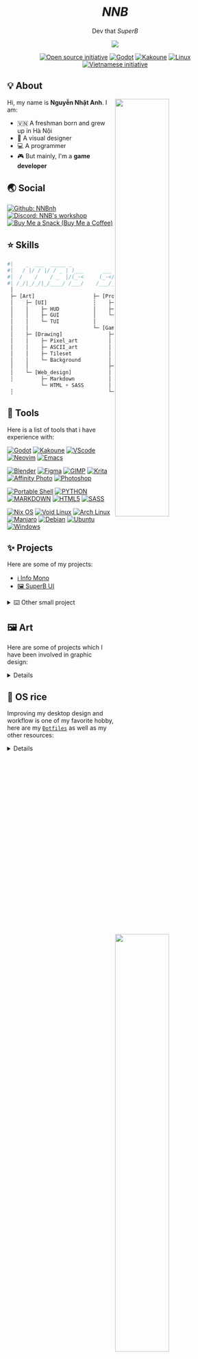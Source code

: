 <h1 align="center"><i>NNB</i></h1>
<p align="center">Dev that <i>SuperB</i></p>
<p align="center"><a href="https://github.com/NNBnh"><img src="https://count.getloli.com/get/@:NNBnh"></a></p>
<p align="center"><a href="https://opensource.org"><img src="https://img.shields.io/badge/foss%20-%2335BF5C.svg?style=for-the-badge&logo=open-source-initiative&logoColor=FFFFFF" alt="Open source initiative"></a> <a href="https://godotengine.org"><img src="https://img.shields.io/badge/godot%20-%23478CBF.svg?style=for-the-badge&logo=godot-engine&logoColor=FFFFFF" alt="Godot"></a> <a href="https://kakoune.org"><img src="https://img.shields.io/badge/kakoune%20-%23F9765A.svg?style=for-the-badge&logo=kodi&logoColor=FFFFFF" alt="Kakoune"></a> <a href="https://nixos.org"><img src="https://img.shields.io/badge/linux%20-%235277C3.svg?style=for-the-badge&logo=nixos&logoColor=FFFFFF" alt="Linux"></a> <a href="https://en.wikipedia.org/wiki/Vietnam#Culture"><img src="https://img.shields.io/badge/vietnam%20-%23F75341.svg?style=for-the-badge&logo=reverbnation&logoColor=FED06E" alt="Vietnamese initiative"></a></p>

## 💡 About
<a href="https://github.com/NNBnh">
  <img align="right" width="50%" src="https://github-readme-stats.vercel.app/api?username=NNBnh&show_icons=true&title_color=F7CA88&text_color=F8F8F8&icon_color=F7CA88&bg_color=181818">
  <img align="right" width="50%" src="https://github-readme-streak-stats.herokuapp.com/?user=NNBnh&currStreakLabel=F7CA88&sideLabels=F7CA88&currStreakNum=F8F8F8&sideNums=F8F8F8&dates=F8F8F8&ring=F7CA88&fire=F7CA88&stroke=585858&background=181818">
</a>

Hi, my name is **Nguyễn Nhật Anh**. I am:
- 🇻🇳 A freshman born and grew up in Hà Nội
- 🎨 A visual designer
- 💻 A programmer
- 🎮 But mainly, I'm a **game developer**

## 🌏 Social
[![Github: NNBnh](https://img.shields.io/github/followers/NNBnh?labelColor=24292E&color=24292E&label=github%20NNBnh&logo=github&logoColor=FFFFFF&style=for-the-badge)](https://github.com/NNBnh)<br>
[![Discord: NNB's workshop](https://img.shields.io/discord/740843363343007754?labelColor=6E84D2&color=6E84D2&label=discord%20NNB%27s%20workshop&logo=discord&logoColor=FFFFFF&style=for-the-badge)](https://discord.gg/H5r5GqUsSm)<br>
[![Buy Me a Snack (Buy Me a Coffee)](https://img.shields.io/badge/buy_me_a_coffee%20-%23F7CA88.svg?logo=buy-me-a-coffee&logoColor=333333&style=for-the-badge)](https://www.buymeacoffee.com/nnbnh)

## ⭐ Skills
```python
#|    _  ___  _____ _               __    _ ____     __
#|   / |/ / |/ / _ | )___      ___ / /__ (_) / /    / /________ ___
#|  /    /    / _  |/(_-<     (_-</  '_// / / /    / __/ __/ -_) -_)
#| /_/|_/_/|_/____/ /___/    /___/_/\_\/_/_/_/     \__/_/  \__/\__/
 │
 ├─ [Art]                   ├─ [Programming]
 │    ├─ [UI]               ┆    ├─ Portable POSIXshell
 │    │    ├─ HUD           │    ├─ Python
 │    │    ├─ GUI           │    └─ Godot GDscript
 │    │    └─ TUI           │
 │    │                     └─ [Game_design]
 │    ├─ [Drawing]               ├─ [Level_design]
 │    │    ├─ Pixel_art          │    ├─ Platformer
 │    │    ├─ ASCII_art          │    ├─ Top_down
 │    │    ├─ Tileset            │    └─ Environmental_storytelling
 │    │    └─ Background         │
 │    │                          ├─ [Story_writing]
 │    └─ [Web_design]            │    ├─ Character_building
 ┆         ├─ Markdown           │    └─ World_building
           └─ HTML + SASS        │
 ┆                               └─ UX

```

## 🧰 Tools
Here is a list of tools that i have experience with:

[![Godot](https://img.shields.io/badge/godot%20-%23478CBF.svg?style=for-the-badge&logo=godot-engine&logoColor=FFFFFF)](https://godotengine.org)
[![Kakoune](https://img.shields.io/badge/kakoune%20-%23F9765A.svg?style=for-the-badge&logo=kodi&logoColor=FFFFFF)](https://kakoune.org)
[![VScode](https://img.shields.io/badge/vscode%20-%23007ACC.svg?style=for-the-badge&logo=visual-studio-code&logoColor=FFFFFF)](https://vscodium.com)
[![Neovim](https://img.shields.io/badge/neovim%20-%2357A143.svg?style=for-the-badge&logo=neovim&logoColor=FFFFFF)](https://neovim.io)
[![Emacs](https://img.shields.io/badge/emacs%20-%237F5AB6.svg?style=for-the-badge&logo=gnu-emacs&logoColor=FFFFFF)](https://www.gnu.org/software/emacs)

[![Blender](https://img.shields.io/badge/blender%20-%23F5792A.svg?style=for-the-badge&logo=blender&logoColor=FFFFFF)](https://www.blender.org)
[![Figma](https://img.shields.io/badge/figma%20-%23F24E1E.svg?style=for-the-badge&logo=figma&logoColor=FFFFFF)](https://www.figma.com)
[![GIMP](https://img.shields.io/badge/gimp%20-%235C5543.svg?style=for-the-badge&logo=gimp&logoColor=FFFFFF)](https://www.gimp.org)
[![Krita](https://img.shields.io/badge/krita%20-%233BABFF.svg?style=for-the-badge&logo=krita&logoColor=FFFFFF)](https://krita.org)
[![Affinity Photo](https://img.shields.io/badge/affinity_photo%20-%237E4DD2.svg?style=for-the-badge&logo=affinity-photo&logoColor=FFFFFF)](https://affinity.serif.com/en-gb/photo)
[![Photoshop](https://img.shields.io/badge/photoshop%20-%2331A8FF.svg?style=for-the-badge&logo=adobe-photoshop&logoColor=FFFFFF)](https://alternativeto.net/software/adobe-photoshop)

[![Portable Shell](https://img.shields.io/badge/posix_shell%20-%23121011.svg?style=for-the-badge&logo=gnu-bash&logoColor=white)](https://github.com/dylanaraps/pure-sh-bible)
[![PYTHON](https://img.shields.io/badge/python%20-%2314354C.svg?style=for-the-badge&logo=python&logoColor=FFFFFF)](https://www.python.org)
[![MARKDOWN](https://img.shields.io/badge/markdown-%23000000.svg?style=for-the-badge&logo=markdown&logoColor=FFFFFF)](https://pandoc.org)
[![HTML5](https://img.shields.io/badge/html5%20-%23E34F26.svg?style=for-the-badge&logo=html5&logoColor=FFFFFF)](https://pandoc.org)
[![SASS](https://img.shields.io/badge/sass%20-%23CC6699.svg?style=for-the-badge&logo=sass&logoColor=FFFFFF)](https://sass-lang.com)

[![Nix OS](https://img.shields.io/badge/nixos%20-%235277C3.svg?style=for-the-badge&logo=nixos&logoColor=FFFFFF)](https://nixos.org)
[![Void Linux](https://img.shields.io/badge/void_linux%20-%23478061.svg?style=for-the-badge&logo=linux&logoColor=FFFFFF)](https://voidlinux.org)
[![Arch Linux](https://img.shields.io/badge/arch_linux%20-%231793D1.svg?style=for-the-badge&logo=arch-linux&logoColor=FFFFFF)](https://www.archlinux.org)
[![Manjaro](https://img.shields.io/badge/manjaro%20-%2335BF5C.svg?style=for-the-badge&logo=manjaro&logoColor=FFFFFF)](https://manjaro.org)
[![Debian](https://img.shields.io/badge/debian%20-%23A81D33.svg?style=for-the-badge&logo=debian&logoColor=FFFFFF)](https://www.debian.org)
[![Ubuntu](https://img.shields.io/badge/ubuntu%20-%23E95420.svg?style=for-the-badge&logo=ubuntu&logoColor=FFFFFF)](https://ubuntu.com)
[![Windows](https://img.shields.io/badge/windows%20-%230078D6.svg?style=for-the-badge&logo=windows&logoColor=FFFFFF)](https://www.microsoft.com/en-gb/software-download/windows10)

## ✨ Projects
Here are some of my projects:
- [ℹ️ Info Mono](https://github.com/info-mono)
- [🖼️ SuperB UI](https://github.com/superb-ui)

<details>
  <summary>⌨️ Other small project</summary>

  |Main|Side|
  |:--:|:--:|
  |[![SuperB Bootstrap](https://github-readme-stats.vercel.app/api/pin/?username=NNBnh&repo=superb-bootstrap&show_icons=true&title_color=F7CA88&text_color=F8F8F8&icon_color=F7CA88&bg_color=181818)](https://github.com/NNBnh/superb-bootstrap)|[![Bsymlink](https://github-readme-stats.vercel.app/api/pin/?username=NNBnh&repo=bsymlink&show_icons=true&title_color=F7CA88&text_color=F8F8F8&icon_color=F7CA88&bg_color=181818)](https://github.com/NNBnh/bsymlink)|
  |[![Coderun](https://github-readme-stats.vercel.app/api/pin/?username=NNBnh&repo=coderun&show_icons=true&title_color=F7CA88&text_color=F8F8F8&icon_color=F7CA88&bg_color=181818)](https://github.com/NNBnh/coderun)|[![Coderun.kak](https://github-readme-stats.vercel.app/api/pin/?username=NNBnh&repo=coderun.kak&show_icons=true&title_color=F7CA88&text_color=F8F8F8&icon_color=F7CA88&bg_color=181818)](https://github.com/NNBnh/coderun.kak)|
  |[![Clipb](https://github-readme-stats.vercel.app/api/pin/?username=NNBnh&repo=clipb&show_icons=true&title_color=F7CA88&text_color=F8F8F8&icon_color=F7CA88&bg_color=181818)](https://github.com/NNBnh/clipb)|[![Clipb.kak](https://github-readme-stats.vercel.app/api/pin/?username=NNBnh&repo=clipb.kak&show_icons=true&title_color=F7CA88&text_color=F8F8F8&icon_color=F7CA88&bg_color=181818)](https://github.com/NNBnh/clipb.kak)|
  |[![SuperB MK](https://github-readme-stats.vercel.app/api/pin/?username=NNBnh&repo=mk&show_icons=true&title_color=F7CA88&text_color=F8F8F8&icon_color=F7CA88&bg_color=181818)](https://github.com/NNBnh/mk)|[![SuperB HR](https://github-readme-stats.vercel.app/api/pin/?username=NNBnh&repo=hr&show_icons=true&title_color=F7CA88&text_color=F8F8F8&icon_color=F7CA88&bg_color=181818)](https://github.com/NNBnh/hr)|
  |[![Terminal explorer](https://github-readme-stats.vercel.app/api/pin/?username=NNBnh&repo=terminal-explorer&show_icons=true&title_color=F7CA88&text_color=F8F8F8&icon_color=F7CA88&bg_color=181818)](https://github.com/NNBnh/terminal-explorer)|[![Sed collections](https://github-readme-stats.vercel.app/api/pin/?username=NNBnh&repo=sed-collections&show_icons=true&title_color=F7CA88&text_color=F8F8F8&icon_color=F7CA88&bg_color=181818)](https://github.com/NNBnh/sed-collections)|
  |[![Bfetch](https://github-readme-stats.vercel.app/api/pin/?username=NNBnh&repo=bfetch&show_icons=true&title_color=F7CA88&text_color=F8F8F8&icon_color=F7CA88&bg_color=181818)](https://github.com/NNBnh/bfetch)||

</details>

## 🖼️ Art
Here are some of projects which I have been involved in graphic design:

<details>

  [![FlappyChim's assets](https://github-readme-stats.vercel.app/api/pin/?username=NNBnh&repo=flappybirdart&show_icons=true&title_color=F7CA88&text_color=F8F8F8&icon_color=F7CA88&bg_color=181818)](https://github.com/NNBnh/flappybirdart)

</details>

## 🎀 OS rice
Improving my desktop design and workflow is one of my favorite hobby, here are my [`Đotfiles`](https://github.com/NNBnh/dots) as well as my other resources:

<details>
  <a href="https://github.com/NNBnh/dots"><img width="100%" src="https://user-images.githubusercontent.com/43980777/108480424-85941700-72c9-11eb-8380-89ddb5202607.png"></a>

  |   |   |
  |:-:|:-:|
  |[![Dotfiles](https://github-readme-stats.vercel.app/api/pin/?username=NNBnh&repo=dots&show_icons=true&title_color=F7CA88&text_color=F8F8F8&icon_color=F7CA88&bg_color=181818)](https://github.com/NNBnh/dots)|[![Wallpaper collections](https://github-readme-stats.vercel.app/api/pin/?username=NNBnh&repo=wallpaper-collections&show_icons=true&title_color=F7CA88&text_color=F8F8F8&icon_color=F7CA88&bg_color=181818)](https://github.com/NNBnh/wallpaper-collections)|
  |[![SuperB ST](https://github-readme-stats.vercel.app/api/pin/?username=NNBnh&repo=superb-st&show_icons=true&title_color=F7CA88&text_color=F8F8F8&icon_color=F7CA88&bg_color=181818)](https://github.com/NNBnh/superb-st)|[![Textart collections](https://github-readme-stats.vercel.app/api/pin/?username=NNBnh&repo=textart-collections&show_icons=true&title_color=F7CA88&text_color=F8F8F8&icon_color=F7CA88&bg_color=181818)](https://github.com/NNBnh/textart-collections)|
  |[![Bmono](https://github-readme-stats.vercel.app/api/pin/?username=NNBnh&repo=bmono&show_icons=true&title_color=F7CA88&text_color=F8F8F8&icon_color=F7CA88&bg_color=181818)](https://github.com/NNBnh/bmono)||
</details>
